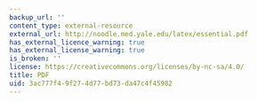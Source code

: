 ```yaml
---
backup_url: ''
content_type: external-resource
external_url: http://noodle.med.yale.edu/latex/essential.pdf
has_external_licence_warning: true
has_external_license_warning: true
is_broken: ''
license: https://creativecommons.org/licenses/by-nc-sa/4.0/
title: PDF
uid: 3ac777f4-9f27-4d77-bd73-da47c4f45982
---
```


